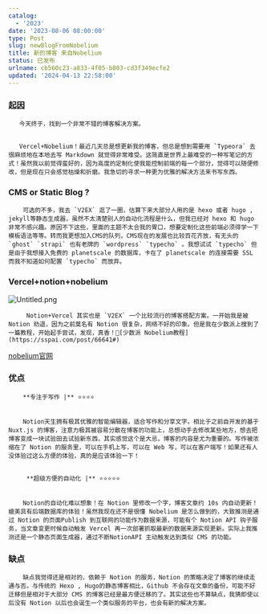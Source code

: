 ```yaml
---
catalog:
  - '2023'
date: '2023-08-06 08:00:00'
type: Post
slug: newBlogFromNobelium
title: 新的博客 来自Nobelium
status: 已发布
urlname: cb560c23-a833-4f05-b803-cd3f349ecfe2
updated: '2024-04-13 22:58:00'
---
```


### 起因


       今天终于，找到一个非常不错的博客解决方案。


       Vercel+Nobelium！最近几天总是想更新我的博客，但总是想到需要用 `Typeora` 去很麻烦地在本地去写 Markdown 就觉得非常难受。这简直是世界上最难受的一种写笔记的方式！虽然我以前觉得蛮好的，因为高度的定制化使我能控制前端的每一个部分，觉得可以随便修改，但是现在只会感觉枯燥和折磨。我急切的寻求一种更为优雅的解决方法来书写东西。


### CMS or Static Blog ?


        可选的不多，我去 `V2EX` 逛了一圈，估算下来大部分人用的是 hexo 或者 hugo , jekyll等静态生成器，虽然不太清楚别人的自动化流程是什么，但我已经对 hexo 和 hugo 非常不感兴趣。原因不下这些，里面的主题不太合我的胃口，想要定制化这些前端必须得学一下模板语法等等。转而我更想加入CMS的队列，CMS现在的发展也比较百花齐放，有无头的 `ghost` `strapi` 也有老牌的 `wordpress` `typecho` 。我想试试 `typecho` 但是由于我想接入免费的 planetscale 的数据库，卡在了 planetscale 的连接需要 SSL 而我不知道如何配置 `typecho` 而放弃。


### Vercel+notion+nobelium


![Untitled.png](https://prod-files-secure.s3.us-west-2.amazonaws.com/ed141b76-e4f4-4030-b3c9-9f8f9925cc4f/0ecc86b3-acdd-477f-ab59-852a7f533d4c/Untitled.png?X-Amz-Algorithm=AWS4-HMAC-SHA256&X-Amz-Content-Sha256=UNSIGNED-PAYLOAD&X-Amz-Credential=ASIAZI2LB4666E6BP7CZ%2F20250530%2Fus-west-2%2Fs3%2Faws4_request&X-Amz-Date=20250530T104711Z&X-Amz-Expires=3600&X-Amz-Security-Token=IQoJb3JpZ2luX2VjENv%2F%2F%2F%2F%2F%2F%2F%2F%2F%2FwEaCXVzLXdlc3QtMiJGMEQCIEWSuQOB3MhTiePycD4djcvDFiEsugNW8ENn5vx7A9DjAiBEZkYs1mDtYE2It3b9H5JEKqW3VswJlrhUNHuYZPKwUiqIBAik%2F%2F%2F%2F%2F%2F%2F%2F%2F%2F8BEAAaDDYzNzQyMzE4MzgwNSIMowon%2F%2FyYyxDPHQHcKtwDmh35yDZ9zT2FZN1vglfGElyzKcZq5w%2BALQNs%2Fc4CC0SpwmfC%2FAZ0h4Spu8Um0%2BVMf5QIGHFB9uhHaUMRDiaOomdEZujkJXt628a87vauJ4moN9WYKD%2Fjt0mR7%2FGWE5ALSerQCSeIfX1yAEfafTwRGnXfyeB5CY56iib7qEtKDr5CvThOAa3CLU8W3xbaZrBwxEJYG6FK4cVhHSN00hS7UNzWFBSazBsjm7nSD7CNOpDqah967Oc%2BSiBZg37iE4BHLCqmsb4oO4dT5JNOvoK%2Ft6Ix309BTqFo6tdiMiEyV6i6nsbrWXuLz9FpRA0F%2Fcfjk5DHb1DNlmgKMcvsKklrCpRxY9u1NDsFzANXMIXcmxfjlkHhNe0pVTUmqf9wZJ1aapLjXCmikOjobUIGUBvYYsAl2UFQHwtelUt1n4QAJdSZ8xRwpefQWiCYE0ZXa1QfrqJ7jZI6%2BrGf33N9lNjETRaC2JVtbAEfWDoMgr0f%2BfuUgQkZbBNwjm%2BpPfbmBuyELwAabMkSykjrUeNf0teinf43b518AhntDE%2B5wEHK4XrORrZLXOVkpMAmIyB3h9Mcto9WBvcdn4ppR45NQz3OKbYksz%2FWOIpapwEdBsz8jDAgQNQAFrutn%2F32HtEwkY7mwQY6pgGhB4kq4rnm7cWJxo8W%2Fj2eQCbz0BVnVY569ORmW783TNcLffgIjlgn3QKwZEve0No9c3wubRl9KH0QTmGqVzgLnvzakpk3rxsBU3RM9XvxUH0x37iu5lTu%2B19a%2BQM0jRuhdHHF8ITRF8fGskvvBuhCFGAYP%2F1JM5h4pTEF9d1IBRhh80Wb4Zk%2BDvNt0UcQ2wuu%2BiDpfKHQbMHqW%2FblnTWj4UPcIlwS&X-Amz-Signature=6a79a0fa56a64dce3d04c238a087d46a2b93dd829c49c84ec27971d6a0e007f5&X-Amz-SignedHeaders=host&x-id=GetObject)


         Notion+Vercel 其实也是 `V2EX` 一个比较流行的博客搭配方案。一开始我是被 Notion 劝退，因为之前莫名有 Notion 很复杂，网络不好的印象。但是我在少数派上搜到了一篇教程，开始起手尝试，发现，真香！🔗[少数派 Nobelium教程](https://sspai.com/post/66641#) 


[nobelium官网](https://nobelium.js.org/)


### 优点


        **专注于写作 |** ⭐⭐⭐⭐


        Notion天生拥有极其优雅的智能编辑器，适合写作和分享文字。相比于之前自开发的基于Nuxt.js 的博客，注意力极其被容易分散在博客的功能上，总想动手去修改某些地方，想去把博客变成一块试验田去试验新东西，其实感觉这个是大忌，博客的内容是尤为重要的。写作被浓缩在了 Notion 的服务里，可以在手机上写，可以在 Web 写，可以在客户端写！如果还有人没体验过这么方便的体验，真的是应该体验一下！


         **超级方便的自动化 |** ⭐⭐⭐⭐⭐


        Notion的自动化难以想象！在 Notion 里修改一个字，博客文章约 10s 内自动更新！媲美具有后端数据库的体验！虽然我现在还不是很懂 Nobelium 是怎么做到的，大致推测是通过 Notion 的页面Publish 到互联网的功能作为数据来源，可能有个 Notion API 钩子服务，当文章变更时候自动触发 Vercel 再一次部署抓取最新的数据来源实现更新。实际上我推测还是一个静态页面生成器，通过不断NotionAPI 主动触发达到类似 CMS 的功能。


### 缺点


        缺点我觉得还是相对的，依赖于 Notion 的服务，Notion 的策略决定了博客的继续走通与否。与传统的 Hexo , Hugo的静态博客相比，Github 不会存在文章的备份，可能不好迁移但是相对于大部分 CMS 的博客已经是最方便迁移的了。其实这些也不算缺点，我猜即使以后没有 Notion 以后也会诞生一个类似服务的平台，也会有新的解决方案。

